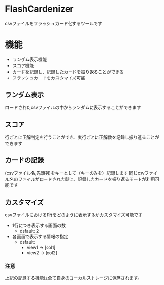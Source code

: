 
# FlashCardenizer
csvファイルをフラッシュカード化するツールです

# 機能
- ランダム表示機能
- スコア機能
- カードを記録し、記録したカードを振り返ることができる
- フラッシュカードをカスタマイズ可能

## ランダム表示
ロードされたcsvファイルの中からランダムに表示することができます

## スコア
行ごとに正解判定を行うことができ、実行ごとに正解数を記録し振り返ることができます

## カードの記録
(csvファイル名,先頭列)をキーとして（キーのみを）記録します
同じcsvファイル名のファイルがロードされた時に、記録したカードを振り返るモードが利用可能です

## カスタマイズ
csvファイルにおける1行をどのように表示するかカスタマイズ可能です
- 1行につき表示する画面の数
  - default: 2
- 各画面で表示する情報の指定
  - default:
    - view1 -> \[col1\]
    - view2 -> \[col2\]

### 注意
上記の記録する機能は全て自身のローカルストレージに保存されます。
